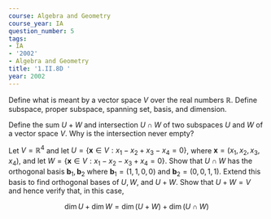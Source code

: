 ```yaml
---
course: Algebra and Geometry
course_year: IA
question_number: 5
tags:
- IA
- '2002'
- Algebra and Geometry
title: '1.II.8D '
year: 2002
---
```



Define what is meant by a vector space $V$ over the real numbers $\mathbb{R}$. Define subspace, proper subspace, spanning set, basis, and dimension.

Define the sum $U+W$ and intersection $U \cap W$ of two subspaces $U$ and $W$ of a vector space $V$. Why is the intersection never empty?

Let $V=\mathbb{R}^{4}$ and let $U=\left\{\mathbf{x} \in V: x_{1}-x_{2}+x_{3}-x_{4}=0\right\}$, where $\mathbf{x}=\left(x_{1}, x_{2}, x_{3}, x_{4}\right)$, and let $W=\left\{\mathbf{x} \in V: x_{1}-x_{2}-x_{3}+x_{4}=0\right\}$. Show that $U \cap W$ has the orthogonal basis $\mathbf{b}_{1}, \mathbf{b}_{2}$ where $\mathbf{b}_{1}=(1,1,0,0)$ and $\mathbf{b}_{2}=(0,0,1,1)$. Extend this basis to find orthogonal bases of $U, W$, and $U+W$. Show that $U+W=V$ and hence verify that, in this case,

$$\operatorname{dim} U+\operatorname{dim} W=\operatorname{dim}(U+W)+\operatorname{dim}(U \cap W)$$